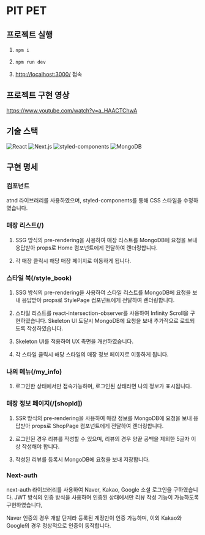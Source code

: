 # PIT PET

## 프로젝트 실행

1. <code>npm i</code>

2. <code>npm run dev</code>

3. <a href="http://localhost:3000/" target="_blank">http://localhost:3000/</a> 접속

## 프로젝트 구현 영상

<a href="https://www.youtube.com/watch?v=a_HAACTChwA">https://www.youtube.com/watch?v=a_HAACTChwA</a>

## 기술 스택

  <img src="https://img.shields.io/badge/react-61DAFB?style=for-the-badge&logo=react&logoColor=white" alt="React">
  <img src="https://img.shields.io/badge/next.js-000000?style=for-the-badge&logo=next.js&logoColor=white" alt="Next.js">
  <img src="https://img.shields.io/badge/styledcomponents-DB7093?style=for-the-badge&logo=styledcomponents&logoColor=white" alt="styled-components">
  <img src="https://img.shields.io/badge/mongodb-47A248?style=for-the-badge&logo=mongodb&logoColor=white" alt="MongoDB">
  
## 구현 명세

### 컴포넌트

atnd 라이브러리를 사용하였으며, styled-components를 통해 CSS 스타일을 수정하였습니다.

### 매장 리스트(/)

1. SSG 방식의 pre-rendering을 사용하여 매장 리스트를 MongoDB에 요청을 보내 응답받아 props로 Home 컴포넌트에게 전달하여 렌더링합니다.

2. 각 매장 클릭시 해당 매장 페이지로 이동하게 됩니다.

### 스타일 북(/style_book)

1. SSG 방식의 pre-rendering을 사용하여 스타일 리스트를 MongoDB에 요청을 보내 응답받아 props로 StylePage 컴포넌트에게 전달하여 렌더링합니다.

2. 스타일 리스트를 react-intersection-observer를 사용하여 Infinity Scroll을 구현하였습니다. Skeleton UI 도달시 MongoDB에 요청을 보내 추가적으로 로드되도록 작성하였습니다.

3. Skeleton UI를 적용하여 UX 측면을 개선하였습니다.

4. 각 스타일 클릭시 해당 스타일의 매장 정보 페이지로 이동하게 됩니다.

### 나의 메뉴(/my_info)

1. 로그인한 상태에서만 접속가능하며, 로그인된 상태라면 나의 정보가 표시됩니다.

### 매장 정보 페이지(/[shopId])

1. SSR 방식의 pre-rendering을 사용하여 매장 정보를 MongoDB에 요청을 보내 응답받아 props로 ShopPage 컴포넌트에게 전달하여 렌더링합니다.

2. 로그인된 경우 리뷰를 작성할 수 있으며, 리뷰의 경우 양끝 공백을 제외한 5글자 이상 작성해야 합니다.

3. 작성된 리뷰를 등록시 MongoDB에 요청을 보내 저장합니다.

### Next-auth
next-auth 라이브러리를 사용하여 Naver, Kakao, Google 소셜 로그인을 구하였습니다. JWT 방식의 인증 방식을 사용하며 인증된 상태에서만 리뷰 작성 기능이 가능하도록 구현하였습니다,

Naver 인증의 경우 개발 단계라 등록된 계정만이 인증 가능하며, 이외 Kakao와 Google의 경우 정상적으로 인증이 동작합니다.
